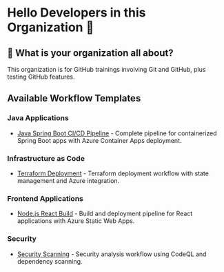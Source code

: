 # Hello Developers in this Organization 👋

## 🧙 What is your organization all about?
This organization is for GitHub trainings involving Git and GitHub, plus testing GitHub features.

## Available Workflow Templates

### Java Applications
- [Java Spring Boot CI/CD Pipeline](.github/workflow-templates/01-template-java-app-build.yml) - Complete pipeline for containerized Spring Boot apps with Azure Container Apps deployment.

### Infrastructure as Code
- [Terraform Deployment](.github/workflow-templates/02-template-terraform.yml) - Terraform deployment workflow with state management and Azure integration.

### Frontend Applications
- [Node.js React Build](.github/workflow-templates/03-template-react-build.yml) - Build and deployment pipeline for React applications with Azure Static Web Apps.

### Security
- [Security Scanning](.github/workflow-templates/04-template-security-scan.yml) - Security analysis workflow using CodeQL and dependency scanning.

<!--
**Here are some ideas to get you started:**
 Contribution guidelines - how can the community get involved?
👩‍💻 Useful resources - where can the community find your docs? Is there anything else the community should know?
🍿 Fun facts - what does your team eat for breakfast?
 Remember, you can do mighty things with the power of [Markdown](https://docs.github.com/github/writing-on-github/getting-started-with-writing-and-formatting-on-github/basic-writing-and-formatting-syntax)
-->
